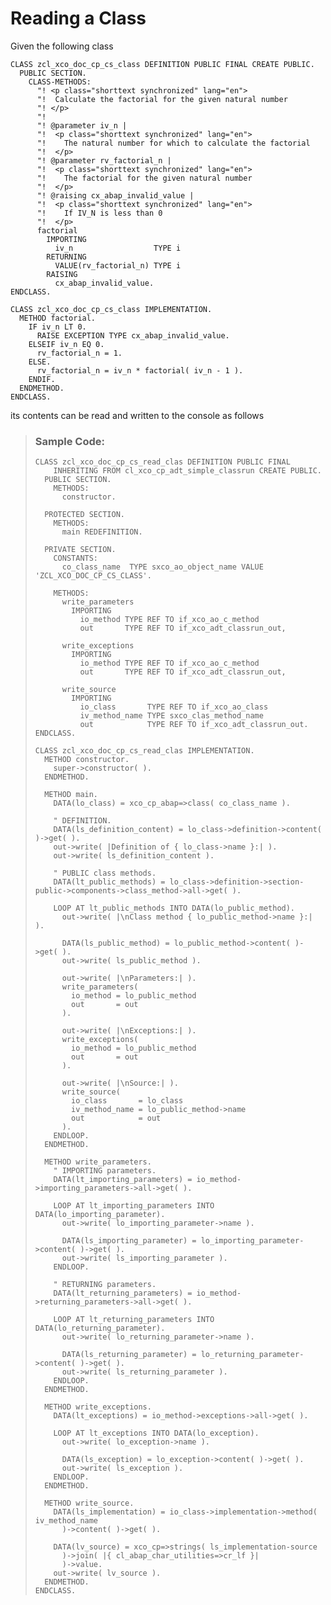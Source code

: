 <!-- loiobc23e26f236042c48171d850e82843b9 -->

# Reading a Class

Given the following class

```abap
CLASS zcl_xco_doc_cp_cs_class DEFINITION PUBLIC FINAL CREATE PUBLIC.
  PUBLIC SECTION.
    CLASS-METHODS:
      "! <p class="shorttext synchronized" lang="en">
      "!  Calculate the factorial for the given natural number
      "! </p>
      "!
      "! @parameter iv_n |
      "!  <p class="shorttext synchronized" lang="en">
      "!    The natural number for which to calculate the factorial
      "!  </p>
      "! @parameter rv_factorial_n |
      "!  <p class="shorttext synchronized" lang="en">
      "!    The factorial for the given natural number
      "!  </p>
      "! @raising cx_abap_invalid_value |
      "!  <p class="shorttext synchronized" lang="en">
      "!    If IV_N is less than 0
      "!  </p>
      factorial
        IMPORTING
          iv_n                  TYPE i
        RETURNING
          VALUE(rv_factorial_n) TYPE i
        RAISING
          cx_abap_invalid_value.
ENDCLASS.

CLASS zcl_xco_doc_cp_cs_class IMPLEMENTATION.
  METHOD factorial.
    IF iv_n LT 0.
      RAISE EXCEPTION TYPE cx_abap_invalid_value.
    ELSEIF iv_n EQ 0.
      rv_factorial_n = 1.
    ELSE.
      rv_factorial_n = iv_n * factorial( iv_n - 1 ).
    ENDIF.
  ENDMETHOD.
ENDCLASS.

```

its contents can be read and written to the console as follows

> ### Sample Code:  
> ```abap
> CLASS zcl_xco_doc_cp_cs_read_clas DEFINITION PUBLIC FINAL
>     INHERITING FROM cl_xco_cp_adt_simple_classrun CREATE PUBLIC.
>   PUBLIC SECTION.
>     METHODS:
>       constructor.
> 
>   PROTECTED SECTION.
>     METHODS:
>       main REDEFINITION.
> 
>   PRIVATE SECTION.
>     CONSTANTS:
>       co_class_name  TYPE sxco_ao_object_name VALUE 'ZCL_XCO_DOC_CP_CS_CLASS'.
> 
>     METHODS:
>       write_parameters
>         IMPORTING
>           io_method TYPE REF TO if_xco_ao_c_method
>           out       TYPE REF TO if_xco_adt_classrun_out,
> 
>       write_exceptions
>         IMPORTING
>           io_method TYPE REF TO if_xco_ao_c_method
>           out       TYPE REF TO if_xco_adt_classrun_out,
> 
>       write_source
>         IMPORTING
>           io_class       TYPE REF TO if_xco_ao_class
>           iv_method_name TYPE sxco_clas_method_name
>           out            TYPE REF TO if_xco_adt_classrun_out.
> ENDCLASS.
> 
> CLASS zcl_xco_doc_cp_cs_read_clas IMPLEMENTATION.
>   METHOD constructor.
>     super->constructor( ).
>   ENDMETHOD.
> 
>   METHOD main.
>     DATA(lo_class) = xco_cp_abap=>class( co_class_name ).
> 
>     " DEFINITION.
>     DATA(ls_definition_content) = lo_class->definition->content( )->get( ).
>     out->write( |Definition of { lo_class->name }:| ).
>     out->write( ls_definition_content ).
> 
>     " PUBLIC class methods.
>     DATA(lt_public_methods) = lo_class->definition->section-public->components->class_method->all->get( ).
> 
>     LOOP AT lt_public_methods INTO DATA(lo_public_method).
>       out->write( |\nClass method { lo_public_method->name }:| ).
> 
>       DATA(ls_public_method) = lo_public_method->content( )->get( ).
>       out->write( ls_public_method ).
> 
>       out->write( |\nParameters:| ).
>       write_parameters(
>         io_method = lo_public_method
>         out       = out
>       ).
> 
>       out->write( |\nExceptions:| ).
>       write_exceptions(
>         io_method = lo_public_method
>         out       = out
>       ).
> 
>       out->write( |\nSource:| ).
>       write_source(
>         io_class       = lo_class
>         iv_method_name = lo_public_method->name
>         out            = out
>       ).
>     ENDLOOP.
>   ENDMETHOD.
> 
>   METHOD write_parameters.
>     " IMPORTING parameters.
>     DATA(lt_importing_parameters) = io_method->importing_parameters->all->get( ).
> 
>     LOOP AT lt_importing_parameters INTO DATA(lo_importing_parameter).
>       out->write( lo_importing_parameter->name ).
> 
>       DATA(ls_importing_parameter) = lo_importing_parameter->content( )->get( ).
>       out->write( ls_importing_parameter ).
>     ENDLOOP.
> 
>     " RETURNING parameters.
>     DATA(lt_returning_parameters) = io_method->returning_parameters->all->get( ).
> 
>     LOOP AT lt_returning_parameters INTO DATA(lo_returning_parameter).
>       out->write( lo_returning_parameter->name ).
> 
>       DATA(ls_returning_parameter) = lo_returning_parameter->content( )->get( ).
>       out->write( ls_returning_parameter ).
>     ENDLOOP.
>   ENDMETHOD.
> 
>   METHOD write_exceptions.
>     DATA(lt_exceptions) = io_method->exceptions->all->get( ).
> 
>     LOOP AT lt_exceptions INTO DATA(lo_exception).
>       out->write( lo_exception->name ).
> 
>       DATA(ls_exception) = lo_exception->content( )->get( ).
>       out->write( ls_exception ).
>     ENDLOOP.
>   ENDMETHOD.
> 
>   METHOD write_source.
>     DATA(ls_implementation) = io_class->implementation->method( iv_method_name
>       )->content( )->get( ).
> 
>     DATA(lv_source) = xco_cp=>strings( ls_implementation-source
>       )->join( |{ cl_abap_char_utilities=>cr_lf }|
>       )->value.
>     out->write( lv_source ).
>   ENDMETHOD.
> ENDCLASS.
> ```

